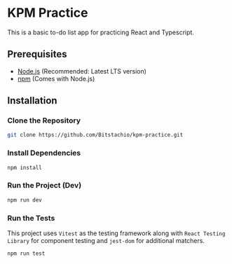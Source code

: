 # KPM Practice

This is a basic to-do list app for practicing React and Typescript.

## Prerequisites

- [Node.js](https://nodejs.org/) (Recommended: Latest LTS version)
- [npm](https://www.npmjs.com/) (Comes with Node.js)

## Installation

### Clone the Repository

```sh
git clone https://github.com/Bitstachio/kpm-practice.git
```

### Install Dependencies

```sh
npm install
```

### Run the Project (Dev)

```sh
npm run dev
```

### Run the Tests

This project uses `Vitest` as the testing framework along with `React Testing Library` for component testing and
`jest-dom` for additional matchers.

```sh
npm run test
```
